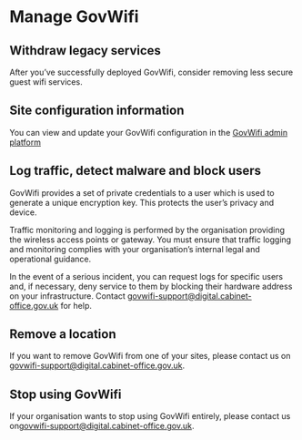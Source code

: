 # Manage GovWifi

## Withdraw legacy services

After you’ve successfully deployed GovWifi, consider removing less secure guest wifi services.

## Site configuration information

You can view and update your GovWifi configuration in the [GovWifi admin platform](https://admin.wifi.service.gov.uk/)

## Log traffic, detect malware and block users

GovWifi provides a set of private credentials to a user which is used to generate a unique encryption key. This protects the user’s privacy and device.

Traffic monitoring and logging is performed by the organisation providing the wireless access points or gateway. You must ensure that traffic logging and monitoring complies with your organisation’s internal legal and operational guidance.

In the event of a serious incident, you can request logs for specific users and, if necessary, deny service to them by blocking their hardware address on your infrastructure. Contact [govwifi-support@digital.cabinet-office.gov.uk](govwifi-support@digital.cabinet-office.gov.uk) for help.

## Remove a location

If you want to remove GovWifi from one of your sites, please contact us on [govwifi-support@digital.cabinet-office.gov.uk](govwifi-support@digital.cabinet-office.gov.uk).

## Stop using GovWifi

If your organisation wants to stop using GovWifi entirely, please contact us on[govwifi-support@digital.cabinet-office.gov.uk](govwifi-support@digital.cabinet-office.gov.uk).  


<!-- **Administration Platform**
**Add locations**
**Change admins**
**Request information** -->
